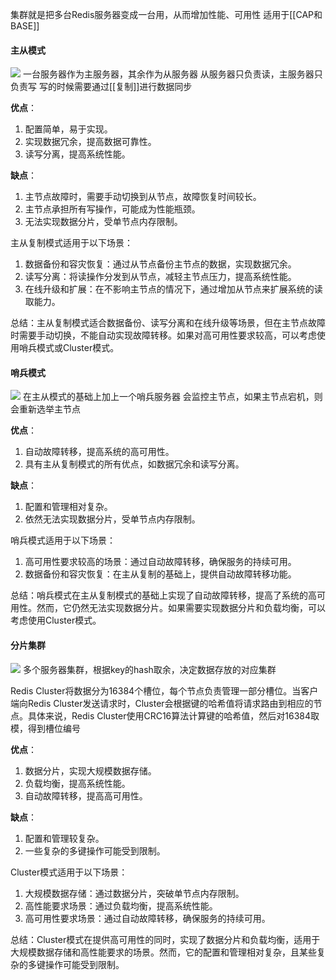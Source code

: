 集群就是把多台Redis服务器变成一台用，从而增加性能、可用性
适用于[[CAP和BASE]]

#### 主从模式
![](https://img2023.cnblogs.com/blog/734446/202304/734446-20230423104604712-958561171.png)
一台服务器作为主服务器，其余作为从服务器
从服务器只负责读，主服务器只负责写
写的时候需要通过[[复制]]进行数据同步

**优点**：

1. 配置简单，易于实现。
2. 实现数据冗余，提高数据可靠性。
3. 读写分离，提高系统性能。

**缺点**：

1. 主节点故障时，需要手动切换到从节点，故障恢复时间较长。
2. 主节点承担所有写操作，可能成为性能瓶颈。
3. 无法实现数据分片，受单节点内存限制。

主从复制模式适用于以下场景：

1. 数据备份和容灾恢复：通过从节点备份主节点的数据，实现数据冗余。
2. 读写分离：将读操作分发到从节点，减轻主节点压力，提高系统性能。
3. 在线升级和扩展：在不影响主节点的情况下，通过增加从节点来扩展系统的读取能力。

总结：主从复制模式适合数据备份、读写分离和在线升级等场景，但在主节点故障时需要手动切换，不能自动实现故障转移。如果对高可用性要求较高，可以考虑使用哨兵模式或Cluster模式。

#### 哨兵模式
![](https://img2023.cnblogs.com/blog/734446/202304/734446-20230423104619091-219085123.png)
在主从模式的基础上加上一个哨兵服务器
会监控主节点，如果主节点宕机，则会重新选举主节点

**优点**：

1. 自动故障转移，提高系统的高可用性。
2. 具有主从复制模式的所有优点，如数据冗余和读写分离。

**缺点**：

1. 配置和管理相对复杂。
2. 依然无法实现数据分片，受单节点内存限制。

哨兵模式适用于以下场景：

1. 高可用性要求较高的场景：通过自动故障转移，确保服务的持续可用。
2. 数据备份和容灾恢复：在主从复制的基础上，提供自动故障转移功能。

总结：哨兵模式在主从复制模式的基础上实现了自动故障转移，提高了系统的高可用性。然而，它仍然无法实现数据分片。如果需要实现数据分片和负载均衡，可以考虑使用Cluster模式。

#### 分片集群
![](https://img2023.cnblogs.com/blog/734446/202304/734446-20230423104631153-1328078427.png)
多个服务器集群，根据key的hash取余，决定数据存放的对应集群

Redis Cluster将数据分为16384个槽位，每个节点负责管理一部分槽位。当客户端向Redis Cluster发送请求时，Cluster会根据键的哈希值将请求路由到相应的节点。具体来说，Redis Cluster使用CRC16算法计算键的哈希值，然后对16384取模，得到槽位编号

**优点**：

1. 数据分片，实现大规模数据存储。
2. 负载均衡，提高系统性能。
3. 自动故障转移，提高高可用性。

**缺点**：

1. 配置和管理较复杂。
2. 一些复杂的多键操作可能受到限制。

Cluster模式适用于以下场景：

1. 大规模数据存储：通过数据分片，突破单节点内存限制。
2. 高性能要求场景：通过负载均衡，提高系统性能。
3. 高可用性要求场景：通过自动故障转移，确保服务的持续可用。

总结：Cluster模式在提供高可用性的同时，实现了数据分片和负载均衡，适用于大规模数据存储和高性能要求的场景。然而，它的配置和管理相对复杂，且某些复杂的多键操作可能受到限制。